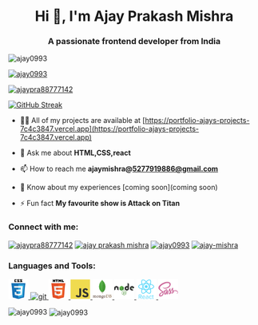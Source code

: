 <h1 align="center">Hi 👋, I'm Ajay Prakash Mishra</h1>
<h3 align="center">A passionate frontend developer from India</h3>

<p align="left"> <img src="https://komarev.com/ghpvc/?username=ajay0993&label=Profile%20views&color=0e75b6&style=flat" alt="ajay0993" /> </p>

<p align="left"> <a href="https://github.com/ryo-ma/github-profile-trophy"><img src="https://github-profile-trophy.vercel.app/?username=ajay0993" alt="ajay0993" /></a> </p>

<p align="left"> <a href="https://twitter.com/ajaypra88777142" target="blank"><img src="https://img.shields.io/twitter/follow/ajaypra88777142?logo=twitter&style=for-the-badge" alt="ajaypra88777142" /></a> </p>

<a href="https://git.io/streak-stats"><img src="https://streak-stats.demolab.com?user=AJAY0993" alt="GitHub Streak" /></a>

- 👨‍💻 All of my projects are available at [https://portfolio-ajays-projects-7c4c3847.vercel.app](https://portfolio-ajays-projects-7c4c3847.vercel.app)

- 💬 Ask me about **HTML,CSS,react**

- 📫 How to reach me **ajaymishra@5277919886@gmail.com**

- 📄 Know about my experiences [coming soon](coming soon)

- ⚡ Fun fact **My favourite show is Attack on Titan**

<h3 align="left">Connect with me:</h3>
<p align="left">
<a href="https://twitter.com/ajaypra88777142" target="blank"><img align="center" src="https://raw.githubusercontent.com/rahuldkjain/github-profile-readme-generator/master/src/images/icons/Social/twitter.svg" alt="ajaypra88777142" height="30" width="40" /></a>
<a href="https://linkedin.com/in/ajay prakash mishra" target="blank"><img align="center" src="https://raw.githubusercontent.com/rahuldkjain/github-profile-readme-generator/master/src/images/icons/Social/linked-in-alt.svg" alt="ajay prakash mishra" height="30" width="40" /></a>
<a href="https://codesandbox.com/ajay0993" target="blank"><img align="center" src="https://raw.githubusercontent.com/rahuldkjain/github-profile-readme-generator/master/src/images/icons/Social/codesandbox.svg" alt="ajay0993" height="30" width="40" /></a>
<a href="https://www.leetcode.com/ajay-mishra" target="blank"><img align="center" src="https://raw.githubusercontent.com/rahuldkjain/github-profile-readme-generator/master/src/images/icons/Social/leet-code.svg" alt="ajay-mishra" height="30" width="40" /></a>
</p>

<h3 align="left">Languages and Tools:</h3>
<p align="left"> <a href="https://www.w3schools.com/css/" target="_blank" rel="noreferrer"> <img src="https://raw.githubusercontent.com/devicons/devicon/master/icons/css3/css3-original-wordmark.svg" alt="css3" width="40" height="40"/> </a> <a href="https://git-scm.com/" target="_blank" rel="noreferrer"> <img src="https://www.vectorlogo.zone/logos/git-scm/git-scm-icon.svg" alt="git" width="40" height="40"/> </a> <a href="https://www.w3.org/html/" target="_blank" rel="noreferrer"> <img src="https://raw.githubusercontent.com/devicons/devicon/master/icons/html5/html5-original-wordmark.svg" alt="html5" width="40" height="40"/> </a> <a href="https://developer.mozilla.org/en-US/docs/Web/JavaScript" target="_blank" rel="noreferrer"> <img src="https://raw.githubusercontent.com/devicons/devicon/master/icons/javascript/javascript-original.svg" alt="javascript" width="40" height="40"/> </a> <a href="https://www.mongodb.com/" target="_blank" rel="noreferrer"> <img src="https://raw.githubusercontent.com/devicons/devicon/master/icons/mongodb/mongodb-original-wordmark.svg" alt="mongodb" width="40" height="40"/> </a> <a href="https://nodejs.org" target="_blank" rel="noreferrer"> <img src="https://raw.githubusercontent.com/devicons/devicon/master/icons/nodejs/nodejs-original-wordmark.svg" alt="nodejs" width="40" height="40"/> </a> <a href="https://reactjs.org/" target="_blank" rel="noreferrer"> <img src="https://raw.githubusercontent.com/devicons/devicon/master/icons/react/react-original-wordmark.svg" alt="react" width="40" height="40"/> </a> <a href="https://sass-lang.com" target="_blank" rel="noreferrer"> <img src="https://raw.githubusercontent.com/devicons/devicon/master/icons/sass/sass-original.svg" alt="sass" width="40" height="40"/> </a> </p>

<p><img align="left" src="https://github-readme-stats.vercel.app/api/top-langs?username=ajay0993&show_icons=true&locale=en&layout=compact" alt="ajay0993" /></p>

<p>&nbsp;<img align="center" src="https://github-readme-stats.vercel.app/api?username=ajay0993&show_icons=true&locale=en" alt="ajay0993" /></p>
